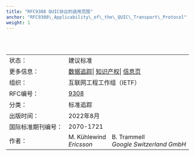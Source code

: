 ```yaml
---
title: "RFC9308 QUIC协议的适用范围"
anchor: "RFC9308\_Applicability\_of\_the\_QUIC\_Transport\_Protocol"
weight: 1
---
```


<br>
<br>
<table border="3" frame="void" rules="none">
  <tr>
    <td>状态：</td>
    <td colspan="2">建议标准</td>
  </tr>
  <tr>
    <td>更多信息：</td>
    <td colspan="2">
      <a href="https://datatracker.ietf.org/doc/rfc9308">数据追踪</a>|
      <a href="https://datatracker.ietf.org/ipr/search/?rfc=9308&submit=rfc">知识产权</a>|
      <a href="https://www.rfc-editor.org/info/rfc9308">信息页</a>
    </td>
  </tr>
  <tr>
    <td>组织：</td>
    <td colspan="2">互联网工程工作组（IETF）</td>
  </tr>
  <tr>
    <td>RFC编号：</td>
    <td colspan="2">
      <a href="https://www.rfc-editor.org/info/rfc9308">9308</a>
    </td>
  </tr>
  <tr>
    <td>分类：</td>
    <td colspan="2">标准追踪</td>
  </tr>
  <tr>
    <td>出版时间：</td>
    <td colspan="2">2022年8月</td>
  </tr>
  <tr>
    <td>国际标准期刊编号：</td>
    <td colspan="2">2070-1721</td>
  </tr>
  <tr>
    <td>作者：</td>
    <td>M. Kühlewind<br><i>Ericsson</i></td>
    <td>B. Trammell<br><i>Google Switzerland GmbH</i></td>
  </tr>
</table>
 
